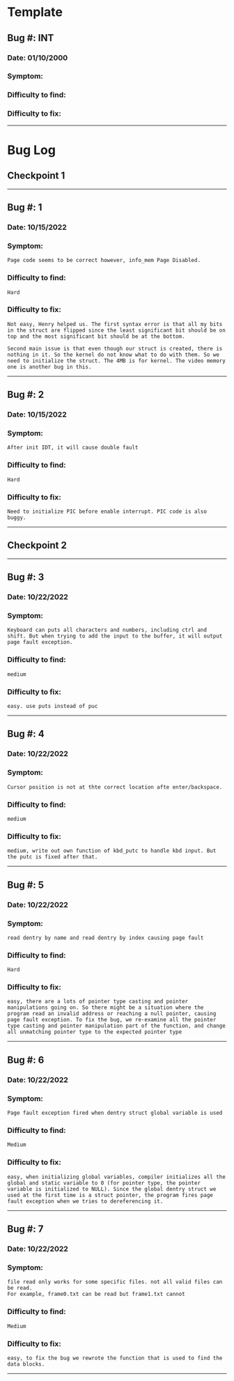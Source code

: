 # Template
## Bug #: INT
### Date: 01/10/2000
### Symptom: 
### Difficulty to find: 
### Difficulty to fix:
---
# Bug Log

## Checkpoint 1
--- 
## Bug #: 1
### Date: 10/15/2022
### Symptom: 
    Page code seems to be correct however, info_mem Page Disabled.
### Difficulty to find: 
    Hard
### Difficulty to fix:
    Not easy, Henry helped us. The first syntax error is that all my bits in the struct are flipped since the least significant bit should be on top and the most significant bit should be at the bottom.
    
    Second main issue is that even though our struct is created, there is nothing in it. So the kernel do not know what to do with them. So we need to initialize the struct. The 4MB is for kernel. The video memory one is another bug in this. 
---
## Bug #: 2
### Date: 10/15/2022
### Symptom: 
    After init IDT, it will cause double fault
### Difficulty to find: 
    Hard
### Difficulty to fix:
    Need to initialize PIC before enable interrupt. PIC code is also buggy.
--- 

## Checkpoint 2
---
## Bug #: 3
### Date: 10/22/2022
### Symptom: 
    Keyboard can puts all characters and numbers, including ctrl and shift. But when trying to add the input to the buffer, it will output page fault exception. 
### Difficulty to find: 
    medium
### Difficulty to fix:
    easy. use puts instead of puc
---
## Bug #: 4
### Date: 10/22/2022
### Symptom: 
    Cursor position is not at thte correct location afte enter/backspace. 
### Difficulty to find: 
    medium
### Difficulty to fix:
    medium, write out own function of kbd_putc to handle kbd input. But the putc is fixed after that. 
---

## Bug #: 5
### Date: 10/22/2022
### Symptom: 
    read dentry by name and read dentry by index causing page fault
### Difficulty to find: 
    Hard
### Difficulty to fix:
    easy, there are a lots of pointer type casting and pointer manipulations going on. So there might be a situation where the program read an invalid address or reaching a null pointer, causing page fault exception. To fix the bug, we re-examine all the pointer type casting and pointer manipulation part of the function, and change all unmatching pointer type to the expected pointer type 
---
## Bug #: 6
### Date: 10/22/2022
### Symptom: 
    Page fault exception fired when dentry struct global variable is used
### Difficulty to find: 
    Medium
### Difficulty to fix:
    easy, when initializing global variables, compiler initializes all the global and static variable to 0 (for pointer type, the pointer variable is initialized to NULL). Since the global dentry struct we used at the first time is a struct pointer, the program fires page fault exception when we tries to dereferencing it.
---
## Bug #: 7
### Date: 10/22/2022
### Symptom: 
    file read only works for some specific files. not all valid files can be read.
    For example, frame0.txt can be read but frame1.txt cannot
### Difficulty to find: 
    Medium
### Difficulty to fix:
    easy, to fix the bug we rewrote the function that is used to find the data blocks.
---
